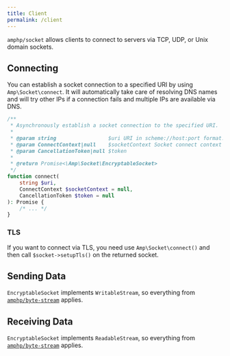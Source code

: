 ```yaml
---
title: Client
permalink: /client
---
```

`amphp/socket` allows clients to connect to servers via TCP, UDP, or Unix domain sockets.

## Connecting

You can establish a socket connection to a specified URI by using `Amp\Socket\connect`. It will automatically take care of resolving DNS names and will try other IPs if a connection fails and multiple IPs are available via DNS.

```php
/**
 * Asynchronously establish a socket connection to the specified URI.
 *
 * @param string                 $uri URI in scheme://host:port format. TCP is assumed if no scheme is present.
 * @param ConnectContext|null    $socketContext Socket connect context to use when connecting.
 * @param CancellationToken|null $token
 *
 * @return Promise<\Amp\Socket\EncryptableSocket>
 */
function connect(
    string $uri,
    ConnectContext $socketContext = null,
    CancellationToken $token = null
): Promise {
    /* ... */
}
```

### TLS

If you want to connect via TLS, you need use `Amp\Socket\connect()` and then call `$socket->setupTls()` on the returned socket.

## Sending Data

`EncryptableSocket` implements `WritableStream`, so everything from [`amphp/byte-stream`](https://amphp.org/byte-stream/#outputstream) applies.

## Receiving Data

`EncryptableSocket` implements `ReadableStream`, so everything from [`amphp/byte-stream`](https://amphp.org/byte-stream/#inputstream) applies.
